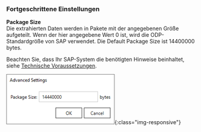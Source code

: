### Fortgeschrittene Einstellungen

**Package Size**<br>
Die extrahierten Daten werden in Pakete mit der angegebenen Größe aufgeteilt.
Wenn der hier angegebene Wert 0 ist, wird die ODP-Standardgröße von SAP verwendet.
Die Default Package Size ist 14400000 bytes.

Beachten Sie, dass Ihr SAP-System die benötigten Hinweise beinhaltet, siehe [Technische Voraussetzungen](../odp#technische-voraussetzungen).

![ODP Advanced Settings](/img/content/odp/advanced-settings.png){:class="img-responsive"}

